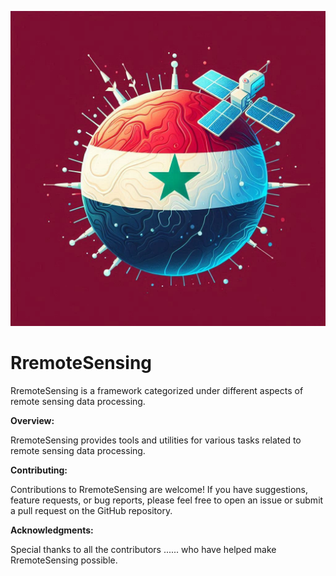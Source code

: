 ![RremoteSensing](remote_sensing_image.jfif)

# RremoteSensing

RremoteSensing is a framework categorized under different aspects of remote sensing data processing.

**Overview:**

RremoteSensing provides tools and utilities for various tasks related to remote sensing data processing.

**Contributing:**

Contributions to RremoteSensing are welcome! If you have suggestions, feature requests, or bug reports, please feel free to open an issue or submit a pull request on the GitHub repository.


**Acknowledgments:**

Special thanks to all the contributors ...... who have helped make RremoteSensing possible.

